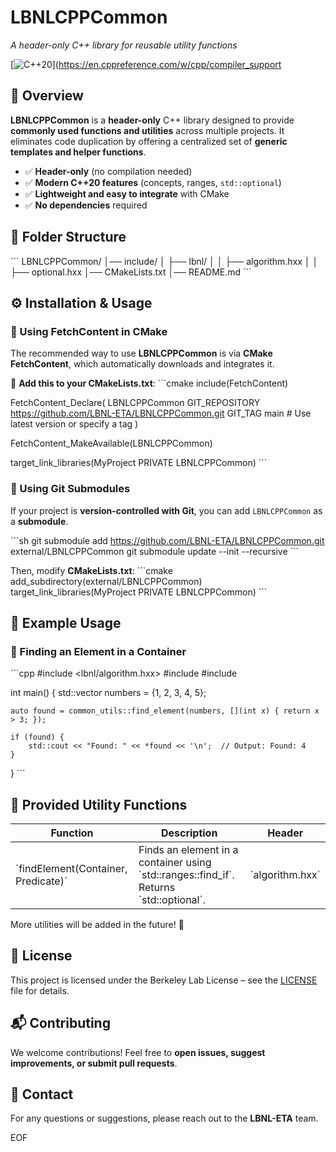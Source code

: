 # LBNLCPPCommon
*A header-only C++ library for reusable utility functions*

[![C++20](https://img.shields.io/badge/C%2B%2B-20-blue.svg)](https://en.cppreference.com/w/cpp/compiler_support

## 📌 Overview
**LBNLCPPCommon** is a **header-only** C++ library designed to provide **commonly used functions and utilities** across multiple projects. It eliminates code duplication by offering a centralized set of **generic templates and helper functions**.

- ✅ **Header-only** (no compilation needed)
- ✅ **Modern C++20 features** (concepts, ranges, `std::optional`)
- ✅ **Lightweight and easy to integrate** with CMake
- ✅ **No dependencies** required

## 📁 Folder Structure
\`\`\`
LBNLCPPCommon/
│── include/
│   ├── lbnl/
│   │   ├── algorithm.hxx
│   │   ├── optional.hxx
│── CMakeLists.txt
│── README.md
\`\`\`

## ⚙️ Installation & Usage

### 🔹 Using FetchContent in CMake
The recommended way to use **LBNLCPPCommon** is via **CMake FetchContent**, which automatically downloads and integrates it.

📌 **Add this to your CMakeLists.txt**:
\`\`\`cmake
include(FetchContent)

FetchContent_Declare(
    LBNLCPPCommon
    GIT_REPOSITORY https://github.com/LBNL-ETA/LBNLCPPCommon.git
    GIT_TAG main  # Use latest version or specify a tag
)

FetchContent_MakeAvailable(LBNLCPPCommon)

target_link_libraries(MyProject PRIVATE LBNLCPPCommon)
\`\`\`

### 🔹 Using Git Submodules
If your project is **version-controlled with Git**, you can add `LBNLCPPCommon` as a **submodule**.

\`\`\`sh
git submodule add https://github.com/LBNL-ETA/LBNLCPPCommon.git external/LBNLCPPCommon
git submodule update --init --recursive
\`\`\`

Then, modify **CMakeLists.txt**:
\`\`\`cmake
add_subdirectory(external/LBNLCPPCommon)
target_link_libraries(MyProject PRIVATE LBNLCPPCommon)
\`\`\`

## 📜 Example Usage
### 🔹 Finding an Element in a Container
\`\`\`cpp
#include <lbnl/algorithm.hxx>
#include <vector>
#include <iostream>

int main() {
    std::vector<int> numbers = {1, 2, 3, 4, 5};

    auto found = common_utils::find_element(numbers, [](int x) { return x > 3; });

    if (found) {
        std::cout << "Found: " << *found << '\n';  // Output: Found: 4
    }
}
\`\`\`

## 📌 Provided Utility Functions
| **Function** | **Description** | **Header** |
|-------------|----------------|------------|
| \`findElement(Container, Predicate)\` | Finds an element in a container using \`std::ranges::find_if\`. Returns \`std::optional<T>\`. | \`algorithm.hxx\` |

More utilities will be added in the future! 🚀

## 📖 License
This project is licensed under the Berkeley Lab License – see the [LICENSE](LICENSE) file for details.

## 📬 Contributing
We welcome contributions! Feel free to **open issues, suggest improvements, or submit pull requests**.

## 📧 Contact
For any questions or suggestions, please reach out to the **LBNL-ETA** team.

EOF
